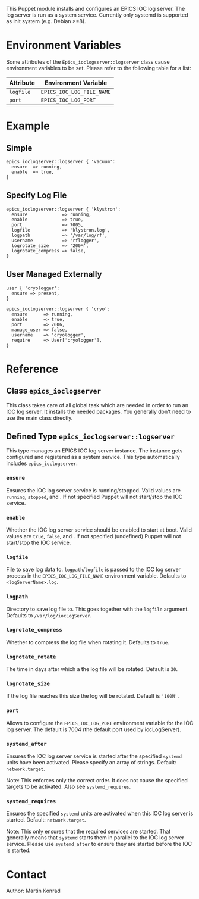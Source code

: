 This Puppet module installs and configures an EPICS IOC log server. The log
server is run as a system service. Currently only systemd is supported as init
system (e.g. Debian >=8).

# Environment Variables

Some attributes of the `Epics_ioclogserver::logserver` class cause environment
variables to be set. Please refer to the following table for a list:

| Attribute | Environment Variable      |
|-----------|---------------------------|
| `logfile` | `EPICS_IOC_LOG_FILE_NAME` |
| `port`    | `EPICS_IOC_LOG_PORT`      |

# Example

## Simple

```
epics_ioclogserver::logserver { 'vacuum':
  ensure  => running,
  enable  => true,
}
```

## Specify Log File

```
epics_ioclogserver::logserver { 'klystron':
  ensure             => running,
  enable             => true,
  port               => 7005,
  logfile            => 'klystron.log',
  logpath            => '/var/log/rf',
  username           => 'rflogger',
  logrotate_size     => '200M',
  logrotate_compress => false,
}
```

## User Managed Externally

```
user { 'cryologger':
  ensure => present,
}

epics_ioclogserver::logserver { 'cryo':
  ensure      => running,
  enable      => true,
  port        => 7006,
  manage_user => false,
  username    => 'cryologger',
  require     => User['cryologger'],
}
```

# Reference

## Class `epics_ioclogserver`

This class takes care of all global task which are needed in order to run an IOC
log server. It installs the needed packages. You generally don't need to use the
main class directly.

## Defined Type `epics_ioclogserver::logserver`

This type manages an EPICS IOC log server instance. The instance gets configured
and registered as a system service. This type automatically includes
`epics_ioclogserver`.

### `ensure`

Ensures the IOC log server service is running/stopped. Valid values are
`running`, `stopped`, and <undefined>. If not specified Puppet will not
start/stop the IOC service.

### `enable`

Whether the IOC log server service should be enabled to start at boot. Valid
values are `true`, `false`, and <undefined>. If not specified (undefined) Puppet
will not start/stop the IOC service.

### `logfile`

File to save log data to. `logpath`/`logfile` is passed to the IOC log server
process in the `EPICS_IOC_LOG_FILE_NAME` environment variable. Defaults to
`<logServerName>.log`.

### `logpath`

Directory to save log file to. This goes together with the `logfile` argument.
Defaults to `/var/log/iocLogServer`.

### `logrotate_compress`

Whether to compress the log file when rotating it. Defaults to `true`.

### `logrotate_rotate`

The time in days after which a the log file will be rotated. Default is `30`.

### `logrotate_size`

If the log file reaches this size the log will be rotated. Default is `'100M'`.

### `port`

Allows to configure the `EPICS_IOC_LOG_PORT` environment variable for the IOC
log server. The default is 7004 (the default port used by iocLogServer).

### `systemd_after`

Ensures the IOC log server service is started after the specified `systemd`
units have been activated. Please specify an array of strings. Default:
`network.target`.

Note: This enforces only the correct order. It does not cause the specified
targets to be activated. Also see `systemd_requires`.

### `systemd_requires`

Ensures the specified `systemd` units are activated when this IOC log server is
started. Default: `network.target`.

Note: This only ensures that the required services are started. That generally
means that `systemd` starts them in parallel to the IOC log server service.
Please use `systemd_after` to ensure they are started before the IOC is started.

# Contact

Author: Martin Konrad <konrad at frib.msu.edu>